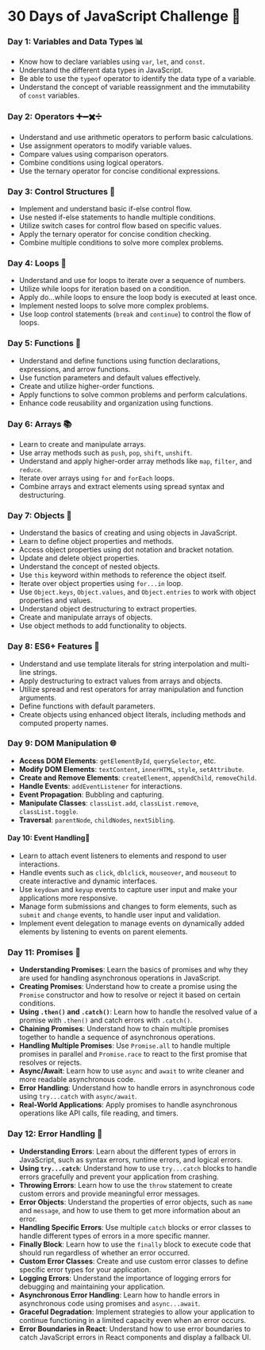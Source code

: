 # 30 Days of JavaScript Challenge 🚀

### Day 1: Variables and Data Types 📊

- Know how to declare variables using `var`, `let`, and `const`.
- Understand the different data types in JavaScript.
- Be able to use the `typeof` operator to identify the data type of a variable.
- Understand the concept of variable reassignment and the immutability of `const` variables.

### Day 2: Operators ➕➖✖️➗

- Understand and use arithmetic operators to perform basic calculations.
- Use assignment operators to modify variable values.
- Compare values using comparison operators.
- Combine conditions using logical operators.
- Use the ternary operator for concise conditional expressions.

### Day 3: Control Structures 🔀

- Implement and understand basic if-else control flow.
- Use nested if-else statements to handle multiple conditions.
- Utilize switch cases for control flow based on specific values.
- Apply the ternary operator for concise condition checking.
- Combine multiple conditions to solve more complex problems.

### Day 4: Loops 🔄

- Understand and use for loops to iterate over a sequence of numbers.
- Utilize while loops for iteration based on a condition.
- Apply do...while loops to ensure the loop body is executed at least once.
- Implement nested loops to solve more complex problems.
- Use loop control statements (`break` and `continue`) to control the flow of loops.

### Day 5: Functions 🔧

- Understand and define functions using function declarations, expressions, and arrow functions.
- Use function parameters and default values effectively.
- Create and utilize higher-order functions.
- Apply functions to solve common problems and perform calculations.
- Enhance code reusability and organization using functions.

### Day 6: Arrays 📚

- Learn to create and manipulate arrays.
- Use array methods such as `push`, `pop`, `shift`, `unshift`.
- Understand and apply higher-order array methods like `map`, `filter`, and `reduce`.
- Iterate over arrays using `for` and `forEach` loops.
- Combine arrays and extract elements using spread syntax and destructuring.

### Day 7: Objects 🧩

- Understand the basics of creating and using objects in JavaScript.
- Learn to define object properties and methods.
- Access object properties using dot notation and bracket notation.
- Update and delete object properties.
- Understand the concept of nested objects.
- Use `this` keyword within methods to reference the object itself.
- Iterate over object properties using `for...in` loop.
- Use `Object.keys`, `Object.values`, and `Object.entries` to work with object properties and values.
- Understand object destructuring to extract properties.
- Create and manipulate arrays of objects.
- Use object methods to add functionality to objects.

### Day 8: ES6+ Features 🌟

- Understand and use template literals for string interpolation and multi-line strings.
- Apply destructuring to extract values from arrays and objects.
- Utilize spread and rest operators for array manipulation and function arguments.
- Define functions with default parameters.
- Create objects using enhanced object literals, including methods and computed property names.

### Day 9: DOM Manipulation 🌐

- **Access DOM Elements**: `getElementById`, `querySelector`, etc.
- **Modify DOM Elements**: `textContent`, `innerHTML`, `style`, `setAttribute`.
- **Create and Remove Elements**: `createElement`, `appendChild`, `removeChild`.
- **Handle Events**: `addEventListener` for interactions.
- **Event Propagation**: Bubbling and capturing.
- **Manipulate Classes**: `classList.add`, `classList.remove`, `classList.toggle`.
- **Traversal**: `parentNode`, `childNodes`, `nextSibling`.

#### Day 10: Event Handling🔀

- Learn to attach event listeners to elements and respond to user interactions.
- Handle events such as `click`, `dblclick`, `mouseover`, and `mouseout` to create interactive and dynamic interfaces.
- Use `keydown` and `keyup` events to capture user input and make your applications more responsive.
- Manage form submissions and changes to form elements, such as `submit` and `change` events, to handle user input and validation.
- Implement event delegation to manage events on dynamically added elements by listening to events on parent elements.

### Day 11: Promises 🤝

- **Understanding Promises**: Learn the basics of promises and why they are used for handling asynchronous operations in JavaScript.
- **Creating Promises**: Understand how to create a promise using the `Promise` constructor and how to resolve or reject it based on certain conditions.
- **Using `.then()` and `.catch()`**: Learn how to handle the resolved value of a promise with `.then()` and catch errors with `.catch()`.
- **Chaining Promises**: Understand how to chain multiple promises together to handle a sequence of asynchronous operations.
- **Handling Multiple Promises**: Use `Promise.all` to handle multiple promises in parallel and `Promise.race` to react to the first promise that resolves or rejects.
- **Async/Await**: Learn how to use `async` and `await` to write cleaner and more readable asynchronous code.
- **Error Handling**: Understand how to handle errors in asynchronous code using `try...catch` with `async/await`.
- **Real-World Applications**: Apply promises to handle asynchronous operations like API calls, file reading, and timers.

### Day 12: Error Handling 🚨

- **Understanding Errors**: Learn about the different types of errors in JavaScript, such as syntax errors, runtime errors, and logical errors.
- **Using `try...catch`**: Understand how to use `try...catch` blocks to handle errors gracefully and prevent your application from crashing.
- **Throwing Errors**: Learn how to use the `throw` statement to create custom errors and provide meaningful error messages.
- **Error Objects**: Understand the properties of error objects, such as `name` and `message`, and how to use them to get more information about an error.
- **Handling Specific Errors**: Use multiple `catch` blocks or error classes to handle different types of errors in a more specific manner.
- **Finally Block**: Learn how to use the `finally` block to execute code that should run regardless of whether an error occurred.
- **Custom Error Classes**: Create and use custom error classes to define specific error types for your application.
- **Logging Errors**: Understand the importance of logging errors for debugging and maintaining your application.
- **Asynchronous Error Handling**: Learn how to handle errors in asynchronous code using promises and `async...await`.
- **Graceful Degradation**: Implement strategies to allow your application to continue functioning in a limited capacity even when an error occurs.
- **Error Boundaries in React**: Understand how to use error boundaries to catch JavaScript errors in React components and display a fallback UI.

